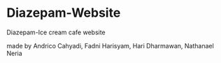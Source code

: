 # Diazepam-Website
Diazepam-Ice cream cafe website

made by Andrico Cahyadi, Fadni Harisyam, Hari Dharmawan, Nathanael Neria
